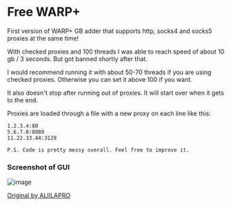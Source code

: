 # Free WARP+

First version of WARP+ GB adder that supports http, socks4 and socks5 proxies at the same time!

With checked proxies and 100 threads I was able to reach speed of about 10 gb / 3 seconds. But got banned shortly after that.

I would recommend running it with about 50-70 threads if you are using checked proxies. Otherwise you can set it above 100 if you want.

It also doesn't stop after running out of proxies. It will start over when it gets to the end.

Proxies are loaded through a file with a new proxy on each line like this: 
```
1.2.3.4:80
5.6.7.8:8080
11.22.33.44:3128
```

`P.S. Code is pretty messy overall. Feel free to improve it.`


### Screenshot of GUI

![image](https://user-images.githubusercontent.com/60236726/197609514-1a71895e-fbc8-4f32-8f73-aa7dbeeb3ed7.png)



[Original by ALIILAPRO](https://github.com/ALIILAPRO/warp-plus-cloudflare)
